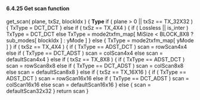 #### 6.4.25  Get scan function

<div class="syntax">
get_scan( plane, txSz, blockIdx ) {                                   <b>Type</b>
    if ( plane > 0 || txSz == TX_32X32 ) {
        TxType = DCT_DCT
    } else if ( txSz == TX_4X4 ) {
        if ( Lossless || is_inter )
            TxType = DCT_DCT
        else
            TxType = mode2txfm_map[ MiSize < BLOCK_8X8 ?
                     sub_modes[ blockIdx ] : yMode ]
    } else {
        TxType = mode2txfm_map[ yMode ]
    }
    if ( txSz == TX_4X4 ) {
        if ( TxType == ADST_DCT )
            scan = rowScan4x4
        else if ( TxType == DCT_ADST )
            scan = colScan4x4
        else
            scan = defaultScan4x4
    } else if ( txSz == TX_8X8 ) {
        if ( TxType == ADST_DCT )
            scan = rowScan8x8
        else if ( TxType == DCT_ADST )
            scan = colScan8x8
        else
            scan = defaultScan8x8
    } else if ( txSz == TX_16X16 ) {
        if ( TxType == ADST_DCT )
            scan = rowScan16x16
        else if ( TxType == DCT_ADST )
            scan = colScan16x16
        else
            scan = defaultScan16x16
    } else {
        scan = defaultScan32x32
    }
    return scan
}

</div>
